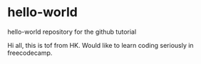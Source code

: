 # hello-world
hello-world repository for the github tutorial

Hi all, this is tof from HK. Would like to learn coding seriously in freecodecamp.
